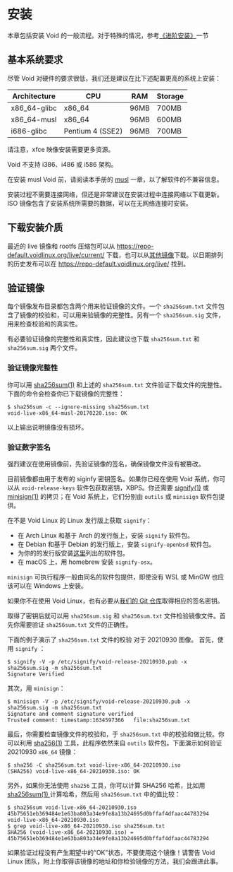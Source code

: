 # 安装

本章包括安装 Void 的一般流程。对于特殊的情况，参考[《进阶安装》](./guides/index.md)一节

## 基本系统要求

尽管 Void 对硬件的要求很低，我们还是建议在比下述配置更高的系统上安装：

| Architecture | CPU              | RAM  | Storage |
|--------------|------------------|------|---------|
| x86_64-glibc | x86_64           | 96MB | 700MB   |
| x86_64-musl  | x86_64           | 96MB | 600MB   |
| i686-glibc   | Pentium 4 (SSE2) | 96MB | 700MB   |

请注意，xfce 映像安装需要更多资源。 

Void 不支持 i386、i486 或 i586 架构。

在安装 musl Void 前，请阅读本手册的 [musl](./musl.md) 一章，以了解软件的不兼容信息。

安装过程不需要连接网络，但还是非常建议在安装过程中连接网络以下载更新。ISO 镜像包含了安装系统所需要的数据，可以在无网络连接时安装。

## 下载安装介质

最近的 live 镜像和 rootfs 压缩包可以从 https://repo-default.voidlinux.org/live/current/ 下载，也可以从[其他镜像](https://docs.voidlinux.org/xbps/repositories/mirrors/index.html)下载。以日期排列的历史发布可以在 https://repo-default.voidlinux.org/live/ 找到。

##  验证镜像

每个镜像发布目录都包含两个用来验证镜像的文件。一个 `sha256sum.txt` 文件包含了镜像的校验和，可以用来验镜像的完整性。另有一个 `sha256sum.sig` 文件，用来检查校验和的真实性。

有必要验证镜像的完整性和真实性，因此建议也下载 `sha256sum.txt` 和 `sha256sum.sig` 两个文件。

### 验证镜像完整性


你可以用 [sha256sum(1)](https://man.voidlinux.org/sha256sum.1) 和上述的 `sha256sum.txt` 文件验证下载文件的完整性。下面的命令会检查你已下载镜像的完整性：

```
$ sha256sum -c --ignore-missing sha256sum.txt
void-live-x86_64-musl-20170220.iso: OK
```

以上输出说明镜像没有损坏。

### 验证数字签名

强烈建议在使用镜像前，先验证镜像的签名，确保镜像文件没有被篡改。

目前镜像都由用于发布的 siginfy 密钥签名。如果你已经在使用 Void 系统，你可以从 `void-release-keys` 软件包获取密钥，XBPS。你还需要 [signify(1)](https://man.voidlinux.org/signify.1) 或 [minisign(1)](https://man.voidlinux.org/minisign.1) 的拷贝；在 Void 系统上，它们分别由 `outils` 或 `minisign` 软件包提供。

在不是 Void Linux 的 Linux 发行版上获取 `signify`：

- 在 Arch Linux 和基于 Arch 的发行版上，安装 `signify` 软件包。
- 在 Debian 和基于 Debian 的发行版上，安装 `signify-openbsd` 软件包。
- 为你的的发行版安装[这里](https://repology.org/project/signify-openbsd/versions)列出的软件包。
- 在 macOS 上，用 homebrew 安装 `signify-osx`。

`minisign` 可执行程序一般由同名的软件包提供，即使没有 WSL 或 MinGW 也应该可以在 Windows 上安装。

如果你不在使用 Void Linux，也有必要从[我们的 Git 仓库](https://github.com/void-linux/void-packages/tree/master/srcpkgs/void-release-keys/files/)取得相应的签名密钥。

取得了密钥后就可以用 `sha256sum.sig` 和 `sha256sum.txt` 文件检验镜像文件。首先你需要验证 `sha256sum.txt` 文件的正确性。


下面的例子演示了 `sha256sum.txt` 文件的校验 
对于 20210930 图像。   首先，使用 `signify`  ： 

```
$ signify -V -p /etc/signify/void-release-20210930.pub -x sha256sum.sig -m sha256sum.txt
Signature Verified
```

其次，用 `minisign`：

```
$ minisign -V -p /etc/signify/void-release-20210930.pub -x sha256sum.sig -m sha256sum.txt
Signature and comment signature verified
Trusted comment: timestamp:1634597366	file:sha256sum.txt
```
最后，你需要检查镜像文件的校验和，于 `sha256sum.txt` 中的校验和做比较。你可以利用 [sha256(1)](https://man.voidlinux.org/md5.1) 工具，此程序依然来自 `outils` 软件包。下面演示如何验证 20210930 `x86_64` 镜像：

```
$ sha256 -C sha256sum.txt void-live-x86_64-20210930.iso
(SHA256) void-live-x86_64-20210930.iso: OK
```

另外，如果你无法使用 `sha256` 工具，你可以计算 SHA256 哈希，比如用 [  sha256sum(1)  ](https://man.voidlinux.org/sha256sum.1) 计算哈希，然后用 `sha256sum.txt` 中的值比较：

```
$ sha256sum void-live-x86_64-20210930.iso
45b75651eb369484e1e63ba803a34e9fe8a13b24695d0bffaf4dfaac44783294  void-live-x86_64-20210930.iso
$ grep void-live-x86_64-20210930.iso sha256sum.txt
SHA256 (void-live-x86_64-20210930.iso) = 45b75651eb369484e1e63ba803a34e9fe8a13b24695d0bffaf4dfaac44783294
```


如果验证过程没有产生期望中的“OK”状态，不要使用这个镜像！请警告 Void Linux 团队，附上你取得该镜像的地址和你检验镜像的方法，我们会跟进此事。
